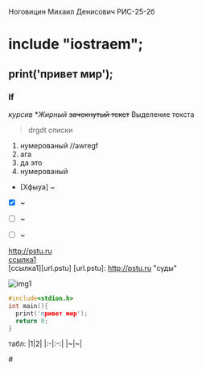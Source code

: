 Ноговицин Михаил Денисович
РИС-25-2б













# include "iostraem";
## print('привет мир');
### lf
*курсив*
**Жирный*
~~зачекнутый текст~~
 Выделение текста




>drgdt
>списки
1. нумерованый  //awregf
2. ага
3. да это
4. нумерованый
- [Xфыуа] ~
- [X] ~
- [ ] ~
- [ ] ~



<http://pstu.ru>        
[ссылка1](http://pstu.ru "суды")       
[ссылка1][url.pstu]
[url.pstu]: http://pstu.ru "суды"     



![img1](https://avatars.mds.yandex.net/i?id=4880917010586e4d970473fa4dba6ba7a470a8ae-4471740-images-thumbs&n=13 "driving in my car")






```c
#include<stdion.h>
int main(){
  print('привет мир');
  return 0;
}
```





табл:
|1|2|
|:-|:-:|
|~|~|

\#


